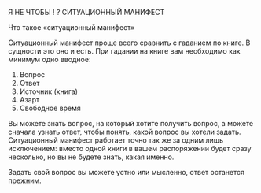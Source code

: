 Я НЕ ЧТОБЫ ! ?
СИТУАЦИОННЫЙ МАНИФЕСТ

Что такое «ситуационный манифест»

Ситуационный манифест проще всего сравнить с гаданием по книге. В сущности это оно и есть. При гадании на книге вам необходимо как минимум одно вводное:

1. Вопрос
2. Ответ
3. Источник (книга)
4. Азарт
5. Свободное время

Вы можете знать вопрос, на который хотите получить вопрос, а можете сначала узнать ответ, чтобы понять, какой вопрос вы хотели задать.
Ситуационный манифест работает точно так же за одним лишь исключением: вместо одной книги в вашем распоряжении будет сразу несколько, но вы не будете знать, какая именно.

Задать свой вопрос вы можете устно или мысленно, ответ останется прежним.
